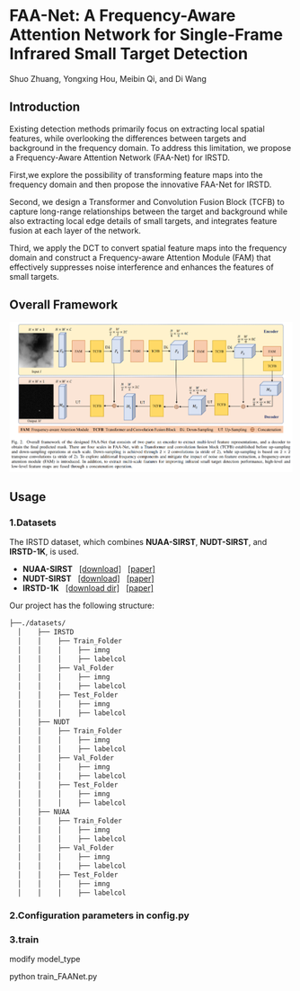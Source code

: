 # FAA-Net: A Frequency-Aware Attention Network for Single-Frame Infrared Small Target Detection
Shuo Zhuang, Yongxing Hou, Meibin Qi, and Di Wang
## Introduction
Existing detection methods primarily focus on extracting local spatial features, while overlooking the differences between targets and background in the frequency domain. To address this limitation, we propose a Frequency-Aware Attention Network (FAA-Net) for IRSTD.

First,we explore the possibility of transforming feature maps into the frequency domain and then propose 
the innovative FAA-Net for IRSTD. 

Second, we design a Transformer and Convolution Fusion 
Block (TCFB) to capture long-range relationships between the target and background while also 
extracting local edge details of small targets, and integrates feature fusion at each layer of the 
network. 

Third, we apply the DCT to convert spatial feature maps into the frequency domain and 
construct a Frequency-aware Attention Module (FAM) that effectively suppresses noise interference 
and enhances the features of small targets.

## Overall Framework
![image](https://github.com/Dr-Zhuang/FAA-Net-IRSTD/blob/main/framework.png)

## Usage

### 1.Datasets

The IRSTD dataset, which combines **NUAA-SIRST**, **NUDT-SIRST**, and **IRSTD-1K**, is used.
* **NUAA-SIRST** &nbsp; [[download]](https://github.com/YimianDai/sirst) &nbsp; [[paper]](https://arxiv.org/pdf/2009.14530.pdf)
* **NUDT-SIRST** &nbsp; [[download]](https://github.com/YeRen123455/Infrared-Small-Target-Detection) &nbsp; [[paper]](https://ieeexplore.ieee.org/abstract/document/9864119)
* **IRSTD-1K** &nbsp; [[download dir]](https://github.com/RuiZhang97/ISNet) &nbsp; [[paper]](https://ieeexplore.ieee.org/document/9880295)
  
Our project has the following structure:
```
├──./datasets/
  │    ├── IRSTD
  │    │    ├── Train_Folder
  │    │    │    ├── imng
  │    │    │    ├── labelcol
  │    │    ├── Val_Folder
  │    │    │    ├── imng
  │    │    │    ├── labelcol
  │    │    ├── Test_Folder
  │    │    │    ├── imng
  │    │    │    ├── labelcol
  │    ├── NUDT
  │    │    ├── Train_Folder
  │    │    │    ├── imng
  │    │    │    ├── labelcol
  │    │    ├── Val_Folder
  │    │    │    ├── imng
  │    │    │    ├── labelcol
  │    │    ├── Test_Folder
  │    │    │    ├── imng
  │    │    │    ├── labelcol
  │    ├── NUAA
  │    │    ├── Train_Folder
  │    │    │    ├── imng
  │    │    │    ├── labelcol
  │    │    ├── Val_Folder
  │    │    │    ├── imng
  │    │    │    ├── labelcol
  │    │    ├── Test_Folder
  │    │    │    ├── imng
  │    │    │    ├── labelcol
 ```

### 2.Configuration parameters in config.py



### 3.train

modify model_type 

python train_FAANet.py
